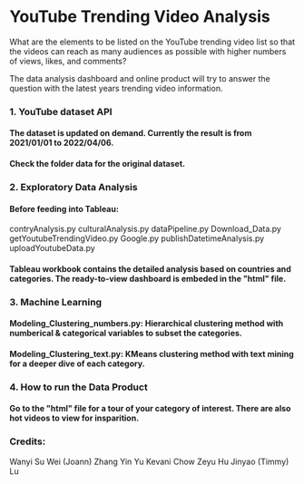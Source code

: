 # YouTube Trending Video Analysis
What are the elements to be listed on the YouTube trending video list so that the videos can reach as many audiences as possible with higher numbers of views, likes, and comments?

The data analysis dashboard and online product will try to answer the question with the latest years trending video information.

### 1. YouTube dataset API
#### The dataset is updated on demand. Currently the result is from 2021/01/01 to 2022/04/06. 
#### Check the folder data for the original dataset. 


### 2. Exploratory Data Analysis
#### Before feeding into Tableau:
contryAnalysis.py
culturalAnalysis.py
dataPipeline.py
Download_Data.py
getYoutubeTrendingVideo.py
Google.py
publishDatetimeAnalysis.py
uploadYoutubeData.py

#### Tableau workbook contains the detailed analysis based on countries and categories. The ready-to-view dashboard is embeded in the "html" file. 


### 3. Machine Learning
#### Modeling_Clustering_numbers.py: Hierarchical clustering method with numberical & categorical variables to subset the categories. 
#### Modeling_Clustering_text.py: KMeans clustering method with text mining for a deeper dive of each category. 


### 4. How to run the Data Product
#### Go to the "html" file for a tour of your category of interest. There are also hot videos to view for insparition. 


### Credits:
Wanyi Su
Wei (Joann) Zhang
Yin Yu Kevani Chow
Zeyu Hu
Jinyao (Timmy) Lu
